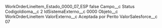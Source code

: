 <?xml version="1.0" encoding="UTF-8"?>
<CustomMetadata xmlns="http://soap.sforce.com/2006/04/metadata" xmlns:xsi="http://www.w3.org/2001/XMLSchema-instance" xmlns:xsd="http://www.w3.org/2001/XMLSchema">
    <label>WorkOrderLineItem_Estado_0000_07_ESP</label>
    <protected>false</protected>
    <values>
        <field>Campo__c</field>
        <value xsi:type="xsd:string">Status</value>
    </values>
    <values>
        <field>CodigoIdioma__c</field>
        <value xsi:type="xsd:string">2</value>
    </values>
    <values>
        <field>IdSistemaExterno__c</field>
        <value xsi:type="xsd:string">0000</value>
    </values>
    <values>
        <field>Objeto__c</field>
        <value xsi:type="xsd:string">WorkOrderLineItem</value>
    </values>
    <values>
        <field>ValorExterno__c</field>
        <value xsi:type="xsd:string">Aceptada por Perito</value>
    </values>
    <values>
        <field>ValorSalesforce__c</field>
        <value xsi:type="xsd:string">07</value>
    </values>
</CustomMetadata>
